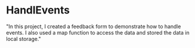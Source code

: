 # HandlEvents
"In this project, I created a feedback form to demonstrate how to handle events. I also used a map function to access the data and stored the data in local storage."
